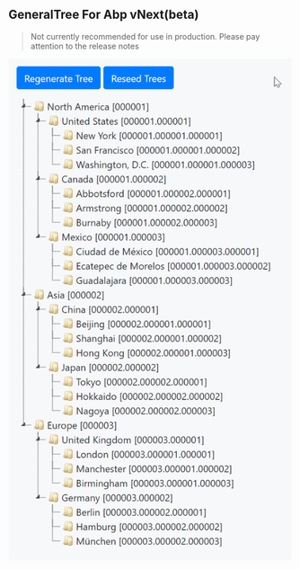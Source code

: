 ## GeneralTree For Abp vNext(beta) 

> Not currently recommended for use in production. Please pay attention to the release notes

 ![](demo.gif)
